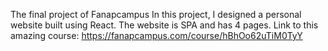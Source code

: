 The final project of Fanapcampus
In this project, I designed a personal website built using React.
The website is SPA and has 4 pages.
Link to this amazing course:
https://fanapcampus.com/course/hBhOo62uTiM0TyY
